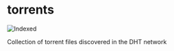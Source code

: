 torrents 
========
![Indexed](https://img.shields.io/badge/indexed-256398-blue)

Collection of torrent files discovered in the DHT network
